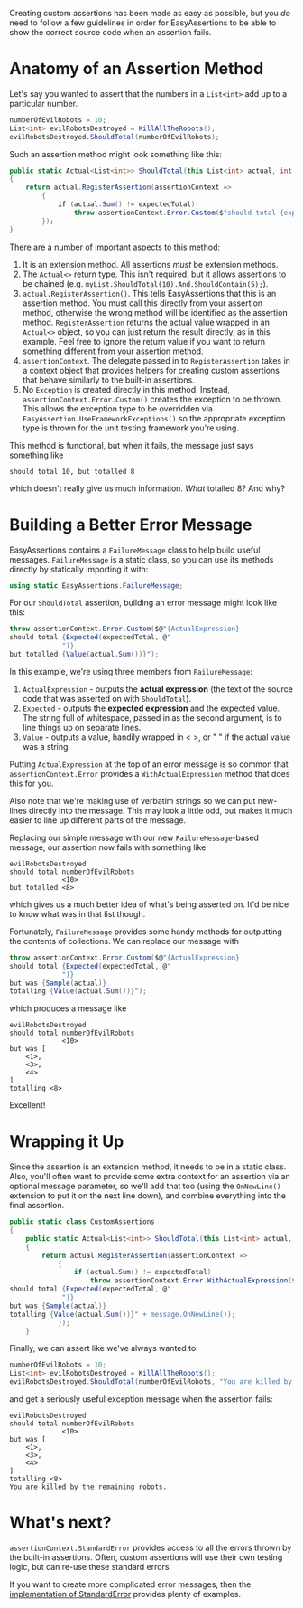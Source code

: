 Creating custom assertions has been made as easy as possible, but you _do_ need to follow a few guidelines in order for EasyAssertions to be able to show the correct source code when an assertion fails.

# Anatomy of an Assertion Method
Let's say you wanted to assert that the numbers in a `List<int>` add up to a particular number.
```c#
numberOfEvilRobots = 10;
List<int> evilRobotsDestroyed = KillAllTheRobots();
evilRobotsDestroyed.ShouldTotal(numberOfEvilRobots);
```

Such an assertion method might look something like this:
```c#
public static Actual<List<int>> ShouldTotal(this List<int> actual, int expectedTotal)
{
    return actual.RegisterAssertion(assertionContext =>
        {
            if (actual.Sum() != expectedTotal)
                throw assertionContext.Error.Custom($"should total {expectedTotal}, but totalled {actual.Sum()}");
        });
}
```
There are a number of important aspects to this method:

1. It is an extension method. All assertions _must_ be extension methods.
2. The `Actual<>` return type. This isn't required, but it allows assertions to be chained (e.g. `myList.ShouldTotal(10).And.ShouldContain(5);`).
3. `actual.RegisterAssertion()`. This tells EasyAssertions that this is an assertion method. You must call this directly from your assertion method, otherwise the wrong method will be identified as the assertion method.
`RegisterAssertion` returns the actual value wrapped in an `Actual<>` object, so you can just return the result directly, as in this example.
Feel free to ignore the return value if you want to return something different from your assertion method.
4. `assertionContext`. The delegate passed in to `RegisterAssertion` takes in a context object that provides helpers for creating custom assertions that behave similarly to the built-in assertions.
4. No `Exception` is created directly in this method. Instead, `assertionContext.Error.Custom()` creates the exception to be thrown.
This allows the exception type to be overridden via `EasyAssertion.UseFrameworkExceptions()` so the appropriate exception type is thrown for the unit testing framework you're using.

This method is functional, but when it fails, the message just says something like

    should total 10, but totalled 8

which doesn't really give us much information. _What_ totalled 8? And why?

# Building a Better Error Message
EasyAssertions contains a `FailureMessage` class to help build useful messages. `FailureMessage` is a static class, so you can use its methods directly by statically importing it with:
```c#
using static EasyAssertions.FailureMessage;
```
For our `ShouldTotal` assertion, building an error message might look like this:
```c#
throw assertionContext.Error.Custom($@"{ActualExpression}
should total {Expected(expectedTotal, @"
             ")}
but totalled {Value(actual.Sum())}");
```
In this example, we're using three members from `FailureMessage`:

1. `ActualExpression` - outputs the **actual expression** (the text of the source code that was asserted on with `ShouldTotal`).
2. `Expected` - outputs the **expected expression** and the expected value. The string full of whitespace, passed in as the second argument, is to line things up on separate lines.
3. `Value` - outputs a value, handily wrapped in < >, or " " if the actual value was a string.

Putting `ActualExpression` at the top of an error message is so common that `assertionContext.Error` provides a `WithActualExpression` method that does this for you.

Also note that we're making use of verbatim strings so we can put new-lines directly into the message. This may look a little odd, but makes it much easier to line up different parts of the message.

Replacing our simple message with our new `FailureMessage`-based message, our assertion now fails with something like
```
evilRobotsDestroyed
should total numberOfEvilRobots
             <10>
but totalled <8>
```
which gives us a much better idea of what's being asserted on. It'd be nice to know what was in that list though.

Fortunately, `FailureMessage` provides some handy methods for outputting the contents of collections.
We can replace our message with
```c#
throw assertionContext.Error.Custom($@"{ActualExpression}
should total {Expected(expectedTotal, @"
             ")}
but was {Sample(actual)}
totalling {Value(actual.Sum())}");
```
which produces a message like
```
evilRobotsDestroyed
should total numberOfEvilRobots
             <10>
but was [
    <1>,
    <3>,
    <4>
]
totalling <8> 
```
Excellent!

# Wrapping it Up
Since the assertion is an extension method, it needs to be in a static class.
Also, you'll often want to provide some extra context for an assertion via an optional message parameter, so we'll add that too (using the `OnNewLine()` extension to put it on the next line down), and combine everything into the final assertion.
```c#
public static class CustomAssertions
{
    public static Actual<List<int>> ShouldTotal(this List<int> actual, int expectedTotal, string message = null)
    {
        return actual.RegisterAssertion(assertionContext =>
            {
                if (actual.Sum() != expectedTotal)
                    throw assertionContext.Error.WithActualExpression($@"
should total {Expected(expectedTotal, @"
             ")}
but was {Sample(actual)}
totalling {Value(actual.Sum())}" + message.OnNewLine());
            });
    }
```

Finally, we can assert like we've always wanted to:
```c#
numberOfEvilRobots = 10;
List<int> evilRobotsDestroyed = KillAllTheRobots();
evilRobotsDestroyed.ShouldTotal(numberOfEvilRobots, "You are killed by the remaining robots.");
```
and get a seriously useful exception message when the assertion fails:
```
evilRobotsDestroyed
should total numberOfEvilRobots
             <10>
but was [
    <1>,
    <3>,
    <4>
]
totalling <8>
You are killed by the remaining robots.
```

# What's next?
`assertionContext.StandardError` provides access to all the errors thrown by the built-in assertions. Often, custom assertions will use their own testing logic, but can re-use these standard errors.

If you want to create more complicated error messages, then the [implementation of StandardError](../EasyAssertions/StandardErrors.cs) provides plenty of examples.